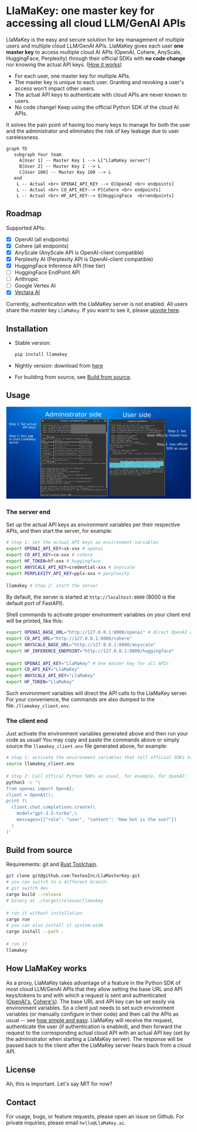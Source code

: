 # LlaMaKey: one master key for accessing all cloud LLM/GenAI APIs

LlaMaKey is the easy and secure solution for key management of multiple users and multiple cloud LLM/GenAI APIs. 
LlaMaKey gives each user **one master key** to access multiple cloud AI APIs (OpenAI, Cohere, AnyScale, HuggingFace, Perplexity) through their official SDKs with **no code change** nor knowing the actual API keys. ([How it works](#how-llamakey-works))

* For each user, one master key for multiple APIs.
* The master key is unique to each user. Granting and revoking a user's access won't impact other users. 
* The actual API keys to authenticate with cloud APIs are never known to users. 
* No code change! Keep using the official Python SDK of the cloud AI APIs.

It solves the pain point of having too many keys to manage for both the user and the administrator and eliminates the risk of key leakage due to user carelessness.

```mermaid
graph TD
   subgraph Your team
     A[User 1] -- Master Key 1 --> L["LlaMaKey server"]
     B[User 2] -- Master Key 2 --> L
     C[User 100] -- Master Key 100 --> L
   end
    L -- Actual <br> OPENAI_API_KEY --> O[OpenAI <br> endpoints]
    L -- Actual <br> CO_API_KEY--> P[Cohere <br> endpoints]
    L -- Actual <br> HF_API_KEY--> Q[HuggingFace  <br>endpoints]
```

## Roadmap

Supported APIs:

* [x] OpenAI (all endpoints)
* [x] Cohere (all endpoints)
* [x] AnyScale (AnyScale API is OpenAI-client compatible)
* [x] Perplexity AI (Perplexity API is OpenAI-client compatible)
* [x] HuggingFace Inference API (free tier)
* [ ] HuggingFace EndPoint API
* [ ] Anthropic
* [ ] Google Vertex AI
* [x] [Vectara AI](https://vectara.com/)

Currently, authentication with the LlaMaKey server is not enabled. All users share the master key `LlaMaKey`. If you want to see it, please [upvote here](https://github.com/TexteaInc/LlaMasterKey/issues/6).

## Installation

* Stable version:

  ```bash
  pip install llamakey
  ```

* Nightly version: download from [here](https://github.com/TexteaInc/LlaMasterKey/releases/tag/nightly)
* For building from source, see [Build from source](#build-from-source).

## Usage

![Usage illustration](assets/screenshot_annotated.png)

### The server end

Set up the actual API keys as environment variables per their respective APIs, and then start the server, for example:

```bash
# Step 1: Set the actual API keys as environment variables
export OPENAI_API_KEY=sk-xxx # openai
export CO_API_KEY=co-xxx # cohere
export HF_TOKEN=hf-xxx # huggingface
export ANYSCALE_API_KEY=credential-xxx # anyscale
export PERPLEXITY_API_KEY=pplx-xxx # perplexity

llamakey # Step 2: start the server
```

By default, the server is started at `http://localhost:8000` (8000 is the default port of FastAPI).

Shell commands to activate proper environment variables on your client end will be printed, like this:

```bash
export OPENAI_BASE_URL="http://127.0.0.1:8000/openai" # direct OpenAI calls to the LlaMaKey server
export CO_API_URL="http://127.0.0.1:8000/cohere"
export ANYSCALE_BASE_URL="http://127.0.0.1:8000/anyscale"
export HF_INFERENCE_ENDPOINT="http://127.0.0.1:8000/huggingface"

export OPENAI_API_KEY="LlaMaKey" # One master key for all APIs
export CO_API_KEY="LlaMaKey"
export ANYSCALE_API_KEY="LlaMaKey"
export HF_TOKEN="LlaMaKey"
```

Such environment variables will direct the API calls to the LlaMaKey server. For your convenience, the commands are also dumped to the file`./llamakey_client.env`.

### The client end

Just activate the environment variables generated above and then run your code as usual!
You may copy and paste the commands above or simply source the `llamakey_client.env` file generated above, for example:

```bash
# step 1: activate the environment variables that tell official SDKs to make requests to LlaMaKey server
source llamakey_client.env

# Step 2: Call offical Python SDKs as usual, for example, for OpenAI:
python3 -c '\
from openai import OpenAI;
client = OpenAI();
print (\
  client.chat.completions.create(\
    model="gpt-3.5-turbo",\
    messages=[{"role": "user", "content": "How hot is the sun?"}]
  )
)'
```

## Build from source

Requirements: git and  [Rust Toolchain](https://www.rust-lang.org/tools/install).

```bash
git clone git@github.com:TexteaInc/LlaMasterKey.git
# you can switch to a different branch:
# git switch dev
cargo build --release
# binary at ./target/release/llamakey

# run it without installation
cargo run
# you can also install it system-wide
cargo install --path .

# run it
llamakey
```

## How LlaMaKey works

As a proxy, LlaMaKey takes advantage of a feature in the Python SDK of most cloud LLM/GenAI APIs that they allow setting the base URL and API keys/tokens to and with which a request is sent and authenticated ([OpenAI's](https://github.com/openai/openai-python/blob/d231d1fa783967c1d3a1db3ba1b52647fff148ac/src/openai/_client.py#L95-L108), [Cohere's](https://github.com/cohere-ai/cohere-python/blob/6e035811ecbf33744a5618946371e0e548eb2e73/cohere/client.py#L86-L87)). The base URL and API key can be set easily via environment variables. So a client just needs to set such environment variables (or manually configure in their code) and then call the APIs as usual -- see [how simple and easy](#the-client-end). LlaMaKey will receive the request, authenticate the user (if authentication is enabled), and then forward the request to the corresponding actual cloud API with an actual API key (set by the administrator when starting a LlaMaKey server). The response will be passed back to the client after the LlaMaKey server hears back from a cloud API.

## License

Ah, this is important. Let's say MIT for now?

## Contact

For usage, bugs, or feature requests, please open an issue on Github. For private inquiries, please email `hello@LlaMaKey.ai`.
